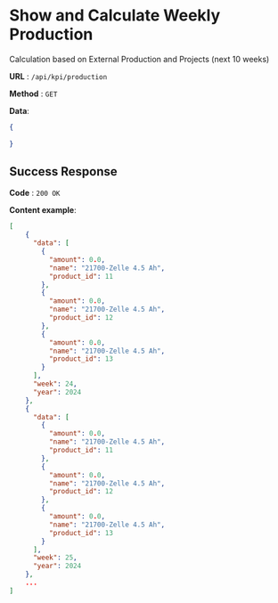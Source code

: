# Show and Calculate Weekly Production

Calculation based on External Production and Projects (next 10 weeks)

**URL** : `/api/kpi/production`

**Method** : `GET`

**Data**: 

```json
{
    
}
```

## Success Response

**Code** : `200 OK`

**Content example**:

```json
[
    {
      "data": [
        {
          "amount": 0.0,
          "name": "21700-Zelle 4.5 Ah",
          "product_id": 11
        },
        {
          "amount": 0.0,
          "name": "21700-Zelle 4.5 Ah",
          "product_id": 12
        },
        {
          "amount": 0.0,
          "name": "21700-Zelle 4.5 Ah",
          "product_id": 13
        }
      ],
      "week": 24,
      "year": 2024
    },
    {
      "data": [
        {
          "amount": 0.0,
          "name": "21700-Zelle 4.5 Ah",
          "product_id": 11
        },
        {
          "amount": 0.0,
          "name": "21700-Zelle 4.5 Ah",
          "product_id": 12
        },
        {
          "amount": 0.0,
          "name": "21700-Zelle 4.5 Ah",
          "product_id": 13
        }
      ],
      "week": 25,
      "year": 2024
    },
    ...
]
```